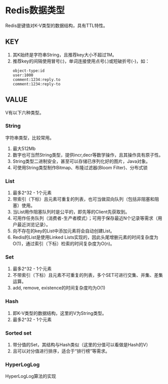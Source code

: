 # Redis数据类型
Redis是键值对K-V类型的数据结构，具有TTL特性。
## KEY

1. 其K始终是字符串String，且推荐key大小不超过1M。
2. 推荐key的间隔使用冒号(:)，单词连接使用点号(.)或短破折号(-)，如：
    ```
    object-type:id
    user:1000
    comment:1234:reply.to
    comment:1234:reply-to
    ```
## VALUE

V有以下六种类型。
### String
字符串类型，比较常用。
1. 最大512Mb
2. 数字也可当然String类型，提供incr,decr等数学操作，且其操作具有原子性。
3. String类型二进制安全，甚至可以存储已序列化好的图片，Java对象。
4. 可使用String类型制作Bitmap、布隆过滤器(Bloom Filter)、分布式锁

### List
1. 最多2^32 - 1个元素
2. 带索引（下标）且元素可重复的列表，也可当做双向队列（包括非阻塞和阻塞）使用。
3. 当List用作阻塞队列时是公平的，即先等的Client先获取到。
4. 可用作任务队列（消费者-生产者模式）；可用于保存最近N个记录等需求（用户最近浏览记录）。
5. 向不存在的key的List中添加元素将会自动创建List。
6. Redis的List是使用Linked Lists实现的，因此头尾增删元素的时间复杂度为O(1)，通过索引（下标）检索的时间复杂度为O(n)。

### Set
1. 最多2^32 - 1个元素
2. 不带索引（下标）且元素不可重复的列表，多个SET可进行交集、并集、差集运算。
3. add, remove, existence的时间复杂度均为O(1)

### Hash
1. 即K-V类型的数据结构，这里的V为String类型。
2. 最多2^32 - 1个元素

### Sorted set
1. 带分值的Set，其结构与Hash类似（这里的分值可以看做是Hash的V）
2. 且可以对分值进行排序，适合于“排行榜”等需求。

### HyperLogLog
HyperLogLog算法的实现